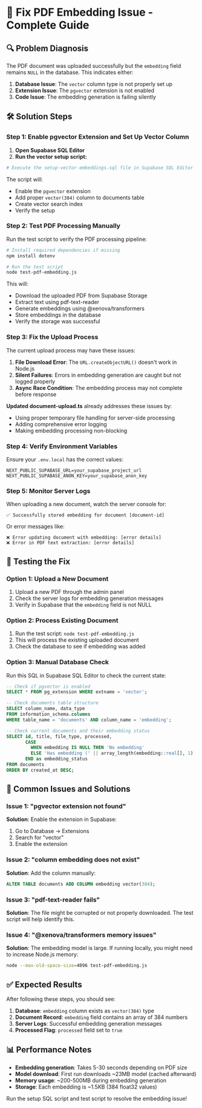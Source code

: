 # 🔧 Fix PDF Embedding Issue - Complete Guide

## 🔍 Problem Diagnosis

The PDF document was uploaded successfully but the `embedding` field remains `NULL` in the database. This indicates either:

1. **Database Issue**: The `vector` column type is not properly set up
2. **Extension Issue**: The `pgvector` extension is not enabled
3. **Code Issue**: The embedding generation is failing silently

## 🛠️ Solution Steps

### Step 1: Enable pgvector Extension and Set Up Vector Column

1. **Open Supabase SQL Editor**
2. **Run the vector setup script:**

```bash
# Execute the setup-vector-embeddings.sql file in Supabase SQL Editor
```

The script will:
- Enable the `pgvector` extension
- Add proper `vector(384)` column to documents table
- Create vector search index
- Verify the setup

### Step 2: Test PDF Processing Manually

Run the test script to verify the PDF processing pipeline:

```bash
# Install required dependencies if missing
npm install dotenv

# Run the test script
node test-pdf-embedding.js
```

This will:
- Download the uploaded PDF from Supabase Storage
- Extract text using pdf-text-reader
- Generate embeddings using @xenova/transformers
- Store embeddings in the database
- Verify the storage was successful

### Step 3: Fix the Upload Process

The current upload process may have these issues:

1. **File Download Error**: The `URL.createObjectURL()` doesn't work in Node.js
2. **Silent Failures**: Errors in embedding generation are caught but not logged properly
3. **Async Race Condition**: The embedding process may not complete before response

**Updated document-upload.ts** already addresses these issues by:
- Using proper temporary file handling for server-side processing
- Adding comprehensive error logging
- Making embedding processing non-blocking

### Step 4: Verify Environment Variables

Ensure your `.env.local` has the correct values:

```env
NEXT_PUBLIC_SUPABASE_URL=your_supabase_project_url
NEXT_PUBLIC_SUPABASE_ANON_KEY=your_supabase_anon_key
```

### Step 5: Monitor Server Logs

When uploading a new document, watch the server console for:

```
✅ Successfully stored embedding for document [document-id]
```

Or error messages like:

```
❌ Error updating document with embedding: [error details]
❌ Error in PDF text extraction: [error details]
```

## 🧪 Testing the Fix

### Option 1: Upload a New Document
1. Upload a new PDF through the admin panel
2. Check the server logs for embedding generation messages
3. Verify in Supabase that the `embedding` field is not NULL

### Option 2: Process Existing Document
1. Run the test script: `node test-pdf-embedding.js`
2. This will process the existing uploaded document
3. Check the database to see if embedding was added

### Option 3: Manual Database Check
Run this SQL in Supabase SQL Editor to check the current state:

```sql
-- Check if pgvector is enabled
SELECT * FROM pg_extension WHERE extname = 'vector';

-- Check documents table structure
SELECT column_name, data_type 
FROM information_schema.columns 
WHERE table_name = 'documents' AND column_name = 'embedding';

-- Check current documents and their embedding status
SELECT id, title, file_type, processed,
       CASE 
         WHEN embedding IS NULL THEN 'No embedding' 
         ELSE 'Has embedding (' || array_length(embedding::real[], 1) || ' dimensions)'
       END as embedding_status
FROM documents
ORDER BY created_at DESC;
```

## 🚨 Common Issues and Solutions

### Issue 1: "pgvector extension not found"
**Solution**: Enable the extension in Supabase:
1. Go to Database → Extensions
2. Search for "vector"
3. Enable the extension

### Issue 2: "column embedding does not exist"
**Solution**: Add the column manually:
```sql
ALTER TABLE documents ADD COLUMN embedding vector(384);
```

### Issue 3: "pdf-text-reader fails"
**Solution**: The file might be corrupted or not properly downloaded. The test script will help identify this.

### Issue 4: "@xenova/transformers memory issues"
**Solution**: The embedding model is large. If running locally, you might need to increase Node.js memory:
```bash
node --max-old-space-size=4096 test-pdf-embedding.js
```

## ✅ Expected Results

After following these steps, you should see:

1. **Database**: `embedding` column exists as `vector(384)` type
2. **Document Record**: `embedding` field contains an array of 384 numbers
3. **Server Logs**: Successful embedding generation messages
4. **Processed Flag**: `processed` field set to `true`

## 📊 Performance Notes

- **Embedding generation**: Takes 5-30 seconds depending on PDF size
- **Model download**: First run downloads ~23MB model (cached afterward)
- **Memory usage**: ~200-500MB during embedding generation
- **Storage**: Each embedding is ~1.5KB (384 float32 values)

Run the setup SQL script and test script to resolve the embedding issue! 